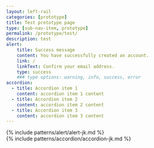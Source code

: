 ```yaml
---
layout: left-rail
categories: [prototype]
title: Test prototype page
type: [sub-nav-item, prototype]
permalink: /prototype/test/
description: test
alert:
    title: Success message
    content: You have successfully created an account.
    link: /
    linkText: Confirm your email address.
    type: success
    ### type options: warning, info, success, error
accordion:
  - title: Accordion item 1
    content: accordion item 1 content
  - title: Accordion item 2
    content: accordion item 2 content
  - title: Accordion item 3
    content: accordion item 3 content
---
```

{% include patterns/alert/alert-jk.md %}
<br/>
{% include patterns/accordion/accordion-jk.md %}
